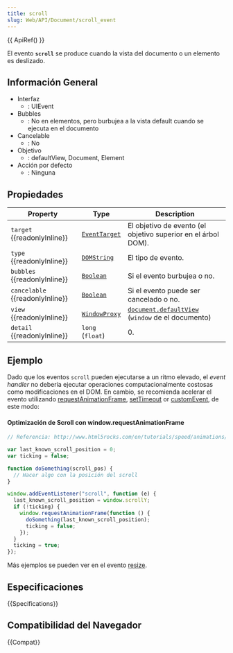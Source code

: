 ```yaml
---
title: scroll
slug: Web/API/Document/scroll_event
---
```


{{ ApiRef() }}

El evento **`scroll`** se produce cuando la vista del documento o un elemento es deslizado.

## Información General

- Interfaz
  - : UIEvent
- Bubbles
  - : No en elementos, pero burbujea a la vista default cuando se ejecuta en el documento
- Cancelable
  - : No
- Objetivo
  - : defaultView, Document, Element
- Acción por defecto
  - : Ninguna

## Propiedades

| Property                        | Type                                          | Description                                                                                |
| ------------------------------- | --------------------------------------------- | ------------------------------------------------------------------------------------------ |
| `target` {{readonlyInline}}     | [`EventTarget`](/es/docs/Web/API/EventTarget) | El objetivo de evento (el objetivo superior en el árbol DOM).                              |
| `type` {{readonlyInline}}       | [`DOMString`](/es/docs/Web/API/DOMString)     | El tipo de evento.                                                                         |
| `bubbles` {{readonlyInline}}    | [`Boolean`](/es/docs/Web/API/Boolean)         | Si el evento burbujea o no.                                                                |
| `cancelable` {{readonlyInline}} | [`Boolean`](/es/docs/Web/API/Boolean)         | Si el evento puede ser cancelado o no.                                                     |
| `view` {{readonlyInline}}       | [`WindowProxy`](/es/docs/Web/API/WindowProxy) | [`document.defaultView`](/es/docs/Web/API/Document/defaultView) (`window` de el documento) |
| `detail` {{readonlyInline}}     | `long` (`float`)                              | 0.                                                                                         |

## Ejemplo

Dado que los eventos `scroll` pueden ejecutarse a un ritmo elevado, el _event handler_ no debería ejecutar operaciones computacionalmente costosas como modificaciones en el DOM. En cambio, se recomienda acelerar el evento utilizando [requestAnimationFrame](/es/docs/DOM/window.requestAnimationFrame), [setTimeout](/es/docs/Web/API/WindowTimers/setTimeout) or [customEvent](/es/docs/Web/API/CustomEvent), de este modo:

#### Optimización de Scroll con window\.requestAnimationFrame

```js
// Referencia: http://www.html5rocks.com/en/tutorials/speed/animations/

var last_known_scroll_position = 0;
var ticking = false;

function doSomething(scroll_pos) {
  // Hacer algo con la posición del scroll
}

window.addEventListener("scroll", function (e) {
  last_known_scroll_position = window.scrollY;
  if (!ticking) {
    window.requestAnimationFrame(function () {
      doSomething(last_known_scroll_position);
      ticking = false;
    });
  }
  ticking = true;
});
```

Más ejemplos se pueden ver en el evento [resize](/es/docs/Web/Events/resize#Example).

## Especificaciones

{{Specifications}}

## Compatibilidad del Navegador

{{Compat}}
